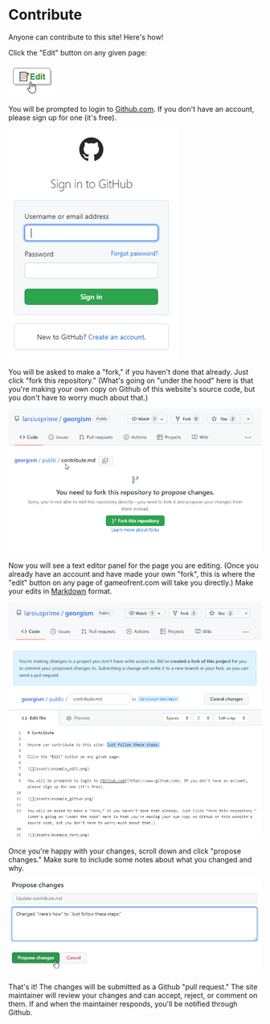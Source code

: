 # Contribute

Anyone can contribute to this site! Here's how!

Click the "Edit" button on any given page:

![](assets/example_edit.png)

You will be prompted to login to [Github.com](https://www.github.com). If you don't have an account, please sign up for one (it's free).

![](assets/example_github.png)

You will be asked to make a "fork," if you haven't done that already. Just click "fork this repository." (What's going on "under the hood" here is that you're making your own copy on Github of this website's source code, but you don't have to worry much about that.)

![](assets/example_fork.png)

Now you will see a text editor panel for the page you are editing. (Once you already have an account and have made your own "fork", this is where the "edit" button on any page of gameofrent.com will take you directly.) Make your edits in [Markdown](https://github.github.com/gfm/) format.

![](assets/example_changes.png)

Once you're happy with your changes, scroll down and click "propose changes." Make sure to include some notes about what you changed and why.

![](assets/example_submit_changes.png)

That's it! The changes will be submitted as a Github "pull request." The site maintainer will review your changes and can  accept, reject, or comment on them. If and when the maintainer responds, you'll be notified through Github.